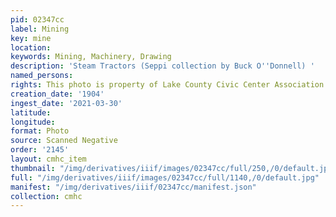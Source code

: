 ```yaml
---
pid: 02347cc
label: Mining
key: mine
location: 
keywords: Mining, Machinery, Drawing
description: 'Steam Tractors (Seppi collection by Buck O''Donnell) '
named_persons: 
rights: This photo is property of Lake County Civic Center Association.
creation_date: '1904'
ingest_date: '2021-03-30'
latitude: 
longitude: 
format: Photo
source: Scanned Negative
order: '2145'
layout: cmhc_item
thumbnail: "/img/derivatives/iiif/images/02347cc/full/250,/0/default.jpg"
full: "/img/derivatives/iiif/images/02347cc/full/1140,/0/default.jpg"
manifest: "/img/derivatives/iiif/02347cc/manifest.json"
collection: cmhc
---
```


